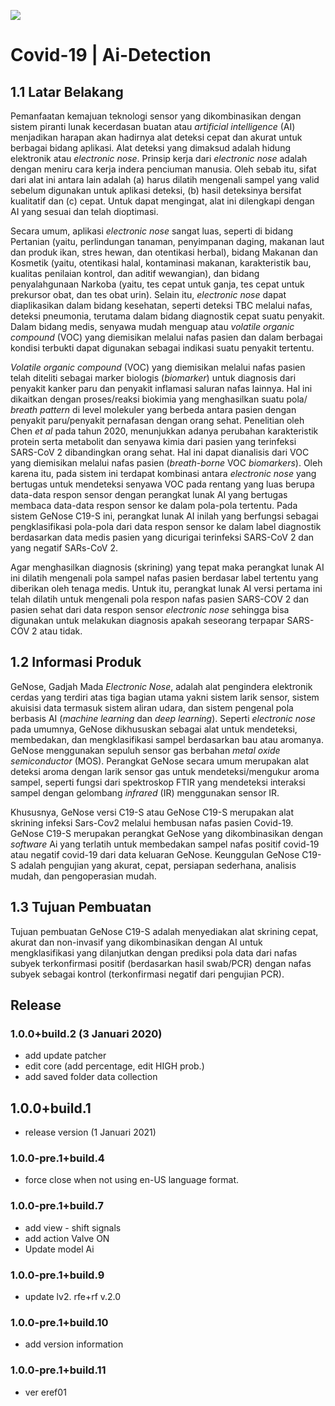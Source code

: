 ![](resources\header.png)

# Covid-19 | Ai-Detection

## 1.1 Latar Belakang

Pemanfaatan kemajuan teknologi sensor yang dikombinasikan dengan sistem piranti lunak kecerdasan buatan atau *artificial intelligence* (AI) menjadikan harapan akan hadirnya alat deteksi cepat dan akurat untuk berbagai bidang aplikasi. Alat deteksi yang dimaksud adalah hidung elektronik atau *electronic nose*. Prinsip kerja dari *electronic nose* adalah dengan meniru cara kerja indera penciuman manusia. Oleh sebab itu, sifat dari alat ini antara lain adalah (a) harus dilatih mengenali sampel yang valid sebelum digunakan untuk aplikasi deteksi, (b) hasil deteksinya bersifat kualitatif dan (c) cepat. Untuk dapat mengingat, alat ini dilengkapi dengan AI yang sesuai dan telah dioptimasi. 

Secara umum, aplikasi *electronic nose* sangat luas, seperti di bidang Pertanian (yaitu, perlindungan tanaman, penyimpanan daging, makanan laut dan produk ikan, stres hewan, dan otentikasi herbal), bidang Makanan dan Kosmetik (yaitu, otentikasi halal, kontaminasi makanan, karakteristik bau, kualitas penilaian kontrol, dan aditif wewangian), dan bidang penyalahgunaan Narkoba (yaitu, tes cepat untuk ganja, tes cepat untuk prekursor obat, dan tes obat urin). Selain itu, *electronic nose* dapat diaplikasikan dalam bidang kesehatan, seperti deteksi TBC melalui nafas, deteksi pneumonia, terutama dalam bidang diagnostik cepat suatu penyakit. Dalam bidang medis, senyawa mudah menguap atau *volatile organic compound* (VOC) yang diemisikan melalui nafas pasien dan dalam berbagai kondisi terbukti dapat digunakan sebagai indikasi suatu penyakit tertentu. 

*Volatile organic compound* (VOC) yang diemisikan melalui nafas pasien telah diteliti sebagai marker biologis (*biomarker*) untuk diagnosis dari penyakit kanker paru dan penyakit inflamasi saluran nafas lainnya. Hal ini dikaitkan dengan proses/reaksi biokimia yang menghasilkan suatu pola/ *breath pattern* di level molekuler  yang berbeda antara pasien dengan penyakit paru/penyakit pernafasan dengan orang sehat. Penelitian oleh Chen *et al* pada tahun 2020, menunjukkan adanya perubahan karakteristik protein serta metabolit dan senyawa kimia dari pasien yang terinfeksi SARS-CoV 2 dibandingkan orang sehat. Hal ini dapat dianalisis dari VOC yang diemisikan melalui nafas pasien (*breath-borne* VOC *biomarkers*). Oleh karena itu, pada sistem ini terdapat kombinasi antara *electronic nose* yang bertugas untuk mendeteksi senyawa VOC pada rentang yang luas berupa data-data respon sensor dengan perangkat lunak AI yang bertugas membaca data-data respon sensor ke dalam pola-pola tertentu. Pada sistem GeNose C19-S ini, perangkat lunak AI inilah yang berfungsi sebagai pengklasifikasi pola-pola dari data respon sensor ke dalam label diagnostik berdasarkan data medis pasien yang dicurigai terinfeksi SARS-CoV 2 dan yang negatif SARs-CoV 2. 

Agar menghasilkan diagnosis (skrining) yang tepat maka perangkat lunak AI ini dilatih mengenali pola sampel nafas pasien berdasar label tertentu yang diberikan oleh tenaga medis. Untuk itu, perangkat lunak AI versi pertama ini telah dilatih untuk mengenali pola respon nafas pasien SARS-COV 2 dan pasien sehat dari data respon sensor *electronic nose* sehingga bisa digunakan untuk melakukan diagnosis apakah seseorang terpapar SARS-COV 2 atau tidak.

## 1.2 Informasi Produk 

GeNose, Gadjah Mada *Electronic Nose*, adalah alat pengindera elektronik cerdas yang terdiri atas tiga bagian utama yakni sistem larik sensor, sistem akuisisi data termasuk sistem aliran udara, dan sistem pengenal pola berbasis AI (*machine learning* dan *deep learning*). Seperti *electronic nose* pada umumnya, GeNose dikhususkan sebagai alat untuk mendeteksi, membedakan, dan mengklasifikasi sampel berdasarkan bau atau aromanya. GeNose menggunakan sepuluh sensor gas berbahan *metal oxide semiconductor* (MOS). Perangkat GeNose secara umum merupakan alat deteksi aroma dengan larik sensor gas untuk mendeteksi/mengukur aroma sampel, seperti fungsi dari spektroskop FTIR yang mendeteksi interaksi sampel dengan gelombang *infrared* (IR) menggunakan sensor IR. 

 

Khususnya, GeNose versi C19-S atau GeNose C19-S merupakan alat skrining infeksi Sars-Cov2 melalui hembusan nafas pasien Covid-19. GeNose C19-S merupakan perangkat GeNose yang dikombinasikan dengan *software* Ai yang terlatih untuk membedakan sampel nafas positif covid-19 atau negatif covid-19 dari data keluaran GeNose. Keunggulan GeNose C19-S adalah pengujian yang akurat, cepat, persiapan sederhana, analisis mudah, dan pengoperasian mudah.

## 1.3 Tujuan Pembuatan

Tujuan pembuatan GeNose C19-S adalah menyediakan alat skrining cepat, akurat dan non-invasif yang dikombinasikan dengan AI untuk mengklasifikasi yang dilanjutkan dengan prediksi pola data dari nafas subyek terkonfirmasi positif (berdasarkan hasil swab/PCR) dengan nafas subyek sebagai kontrol (terkonfirmasi negatif dari pengujian PCR).

## Release

### 1.0.0+build.2 (3 Januari 2020)

- add update patcher
- edit core (add percentage, edit HIGH prob.)
- add saved folder data collection

## 1.0.0+build.1

- release version (1 Januari 2021)

### 1.0.0-pre.1+build.4

- force close when not using en-US language format.

### 1.0.0-pre.1+build.7

- add view - shift signals
- add action Valve ON
- Update model Ai

### 1.0.0-pre.1+build.9

- update lv2. rfe+rf v.2.0

### 1.0.0-pre.1+build.10

- add version information

### 1.0.0-pre.1+build.11

- ver eref01




